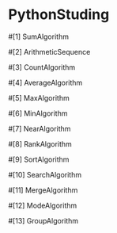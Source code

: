 # PythonStuding

#[1] SumAlgorithm

#[2] ArithmeticSequence

#[3] CountAlgorithm

#[4] AverageAlgorithm

#[5] MaxAlgorithm

#[6] MinAlgorithm

#[7] NearAlgorithm

#[8] RankAlgorithm

#[9] SortAlgorithm

#[10] SearchAlgorithm

#[11] MergeAlgorithm

#[12] ModeAlgorithm

#[13] GroupAlgorithm
